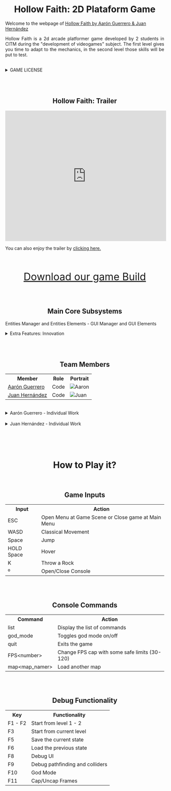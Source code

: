 

<h1  align="center" id="hollow-faith-2d">Hollow Faith: 2D Plataform Game</h1>

<p>Welcome to the webpage of <a href="https://github.com/juanha2/HollowFaith">Hollow Faith by Aarón Guerrero & Juan Hernández</a></p>

<p align="justify">Hollow Faith is a 2d arcade platformer game developed by 2 students in CITM during the "development of videogames" subject. The first level gives you time to adapt to the mechanics, in the second level those skills will be put to test.</p>

<br>
<details> 
  <summary> GAME LICENSE </summary>
<br><br>
MIT License
<br><br>
Copyright (c) [2019] [Aarón Guerrero Cruz / Juan Hernández Almagro]
<br><br>
<p align="justify">Permission is hereby granted, free of charge, to any person obtaining a copy
of this software and associated documentation files (the "Software"), to deal
in the Software without restriction, including without limitation the rights
to use, copy, modify, merge, publish, distribute, sublicense, and/or sell
copies of the Software, and to permit persons to whom the Software is
furnished to do so, subject to the following conditions:</p>
<br>
<p align="justify">The above copyright notice and this permission notice shall be included in all
copies or substantial portions of the Software.</p>
<br>
<p align="justify">THE SOFTWARE IS PROVIDED "AS IS", WITHOUT WARRANTY OF ANY KIND, EXPRESS OR
IMPLIED, INCLUDING BUT NOT LIMITED TO THE WARRANTIES OF MERCHANTABILITY,
FITNESS FOR A PARTICULAR PURPOSE AND NONINFRINGEMENT. IN NO EVENT SHALL THE
AUTHORS OR COPYRIGHT HOLDERS BE LIABLE FOR ANY CLAIM, DAMAGES OR OTHER
LIABILITY, WHETHER IN AN ACTION OF CONTRACT, TORT OR OTHERWISE, ARISING FROM,
OUT OF OR IN CONNECTION WITH THE SOFTWARE OR THE USE OR OTHER DEALINGS IN THE
SOFTWARE.</p>
</details>


<br><br>

<h2  align="center" id="hollow-faith-trailer">Hollow Faith: Trailer</h2>

<iframe width="510" height="412"
src="https://www.youtube.com/embed/7baUOVYobgs" frameborder="0" allowfullscreen>
</iframe>
<p>You can also enjoy the trailer by  <a href="https://drive.google.com/open?id=1WSQBV5l0FuWW0jMDmDEWp5pAttX_yvbt">clicking here.</a></p>

<br><br>

<center>

<font size="6"><a href="https://www.youtube.com/watch?v=2Z4m4lnjxkY">Download our game Build</a></font>

</center>

<br><br>
<h2  align="center" id="main-core-subsystems">Main Core Subsystems</h2>

Entities Manager and Entities Elements - GUI Manager and GUI Elements

<details> 
  <summary> Extra Features: Innovation </summary>
- Animation loading from XML<br>
- Particle effects system<br>
- Procedural collision system<br>
- New mechanics: Climb and hover!<br>
- Parallax made from Tiled<br>
- Music path from Tiled Map editor<br>
- Only blit current Camera Tiles<br>
- Enemies spawns loading from TMX<br>
- Extra feature: Throw a rock with parabolic path<br>
- Skills with cooldown (Rock)<br>
- Checkpoints autosave<br>
- Spatial Audio<br>
- Land Enemies know when they need jump with Pathfinding<br>
- High Score & Best Time<br>

</details>

<br><br>

<center>
  
<h2  align="center" id="team-members">Team Members</h2>

<table style="width:100%">
  <tr>
    <th>Member</th>
    <th>Role</th> 
    <th>Portrait</th>
  </tr>
  <tr>
    <td> <a href="https://github.com/AaronGCProg">Aarón Guerrero</a></td>
    <td>Code</td> 
    <td><img src="https://raw.githubusercontent.com/juanha2/HollowFaith/master/docs/aaronPortrait.png" alt="Aaron" class="inline"></td>
  </tr>
  <tr>
    <td><a href="https://github.com/juanha2">Juan Hernández</a></td>
    <td>Code</td> 
    <td><img src="https://raw.githubusercontent.com/juanha2/HollowFaith/master/docs/juanPortrait.png" alt="Juan" class="inline"></td>
  </tr>
</table>
</center>

<br>
<details> 
  <summary> Aarón Guerrero - Individual Work </summary>
- Creation of player time/movement logic system<br>
- Implemented collision logic system<br>
- Implemented animation logic system<br>
- Implemented particles logic system<br>
- Implemented camara movement logic system<br>
- Added XML Animation method<br>
- Added particles effects in-game<br>
- Added debug functions<br>
- Hover mechanic<br>
- Pathfinding Logic and Sub-systems<br>
- Delta Time (Cap frames and balancing it)<br>
- Enemies behavior<br>
- Brofiler Implementation at the Code<br>
- GUI Manager<br>
- GUI Elements system<br>
- UI Button & Scrollbar<br>
- Gameplay Trailer<br>
- Web Page<br>

</details>

<br>
<details> 
  <summary> Juan Hernández - Individual Work </summary>
- Creation of the maps<br>
- Implemented colliders from Tiled<br>
- Implemented animations <br>
- Implemented transitions between maps <br>
- Win/Lose Condition<br>
- Added music and sfx<br>
- Camera limits<br>
- Blit only current map tiles<br>
- Climb mechanic<br>
- Creation of entity system<br>
- Checkpoints logic<br>
- UML Entities<br>
- Implementation of Score & Life systems<br>
- Implementation base of main menu & game menu<br>
- UI Image, Inputbox & Label<br>
</details>

<br><br><br>

<h1  align="center" id="how-to-play">How to Play it?</h1>
<br>

<h2  align="center" id="game-inputs">Game Inputs</h2>
<table style="width:100%">
  <tr>
    <th>Input</th>
    <th>Action</th> 
  </tr>
    <tr>
    <td> ESC </td>
    <td> Open Menu at Game Scene or Close game at Main Menu </td> 
  </tr>
  <tr>
    <td> WASD </td>
    <td> Classical Movement </td> 
  </tr>
  <tr>
    <td> Space </td>
    <td> Jump </td> 
  </tr>
   <tr>
    <td> HOLD Space </td>
    <td> Hover </td> 
  </tr>
   <tr>
    <td> K </td>
    <td> Throw a Rock </td> 
  </tr>
   <tr>
    <td> º </td>
    <td> Open/Close Console </td> 
  </tr>
</table>

<br><br>
<h2  align="center" id="game-inputs">Console Commands</h2>
<table style="width:100%">
  <tr>
    <th>Command</th>
    <th>Action</th> 
  </tr>
  <tr>
    <td> list </td>
    <td> Display the list of commands </td> 
  </tr>
  <tr>
   <td> god_mode </td>
    <td> Toggles god mode on/off </td> 
  </tr>
   <tr>
    <td> quit </td>
    <td> Exits the game </td> 
  </tr>
   <tr>
    <td> FPS&lt;number&gt; </td>
    <td> Change FPS cap with some safe limits (30-120) </td> 
  </tr>
   <tr>
    <td> map&lt;map_namer&gt; </td>
    <td> Load another map </td> 
  </tr>
</table>

<br><br>
<h2  align="center" id="game-inputs">Debug Functionality</h2>
<table style="width:100%">
  <tr>
    <th>Key</th>
    <th>Functionality</th> 
  </tr>
  <tr>
    <td> F1 - F2 </td>
    <td> Start from level 1 - 2 </td> 
  </tr>
  <tr>
   <td> F3 </td>
    <td> Start from current level </td> 
  </tr>
   <tr>
    <td> F5 </td>
    <td> Save the current state </td> 
  </tr>
   <tr>
    <td> F6 </td>
    <td> Load the previous state </td> 
  </tr>
   <tr>
    <td> F8 </td>
    <td> Debug UI </td> 
  </tr>
     <tr>
    <td> F9 </td>
    <td> Debug pathfinding and colliders </td> 
  </tr>
     <tr>
    <td> F10 </td>
    <td> God Mode </td> 
  </tr>
   <tr>
    <td> F11 </td>
    <td> Cap/Uncap Frames </td> 
  </tr>
</table>
